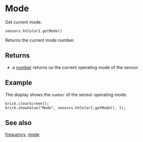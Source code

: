 # Mode

Get current mode.

```sig
sensors.htColor1.getMode()
```

Returns the current mode number.

## Returns

* a [number](/types/number) returns us the current operating mode of the sensor.

## Example

The display shows the `number` of the sensor operating mode.

```blocks
brick.clearScreen();
brick.showValue("Mode", sensors.htColor1.getMode(), 1);
```

## See also

[frequency](/reference/sensors/ht-color-sensor-v2/frequency),
[mode](/reference/sensors/ht-color-sensor-v2/mode)
